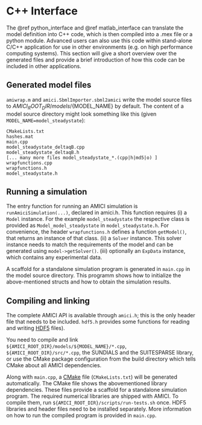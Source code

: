 # C++ Interface

The @ref python_interface and @ref matlab_interface can translate the model definition into C++ code, which is then compiled into a .mex file or a python module. Advanced users can also use this code within stand-alone C/C++ application for use in other environments (e.g. on high performance computing systems). This section will give a short overview over the generated files and provide a brief introduction of how this code can be included in other applications.

## Generated model files
`amiwrap.m` and `amici.SbmlImporter.sbml2amici` write the model source files to ${AMICI_ROOT_DIR}/models/${MODEL_NAME} by default. 
The content of a model source directory might look something like this (given `MODEL_NAME=model_steadystate`): 

```
CMakeLists.txt
hashes.mat 
main.cpp 
model_steadystate_deltaqB.cpp 
model_steadystate_deltaqB.h 
[... many more files model_steadystate_*.(cpp|h|md5|o) ]
wrapfunctions.cpp 
wrapfunctions.h 
model_steadystate.h 
```

## Running a simulation

The entry function for running an AMICI simulation is `runAmiciSimulation(...)`, declared in amici.h. This function requires 
    (i) a `Model` instance. For the example `model_steadystate` the respective class is provided as `Model_model_steadystate`  in `model_steadystate.h`. For convenience, the header `wrapfunctions.h` defines a function `getModel()`, that returns an instance of that class.
    (ii) a `Solver` instance. This solver instance needs to match the requirements of the model and can be generated using `model->getSolver()`.
    (iii) optionally an `ExpData` instance, which contains any experimental data.

A scaffold for a standalone simulation program is generated in `main.cpp` in the model source directory. This programm shows how to initialize the above-mentioned structs and how to obtain the simulation results.

## Compiling and linking

The complete AMICI API is available through `amici.h`; this is the only header file that needs to be included.  `hdf5.h` provides some functions for reading and writing [HDF5](https://support.hdfgroup.org/) files). 

You need to compile and link `${AMICI_ROOT_DIR}/models/${MODEL_NAME}/*.cpp`,  `${AMICI_ROOT_DIR}/src/*.cpp`, the SUNDIALS and the SUITESPARSE library, or use the CMake package configuration from the build directory which tells CMake about all AMICI dependencies.

Along with `main.cpp`, a [CMake](https://cmake.org/) file (`CMakeLists.txt`) will be generated automatically. The CMake file shows the abovementioned library dependencies. These files provide a scaffold for a standalone simulation program. The required numerical libraries are shipped with AMICI. To compile them, run `${AMICI_ROOT_DIR}/scripts/run-tests.sh` once. HDF5 libraries and header files need to be installed separately. 
More information on how to run the compiled program is provided in `main.cpp`.
